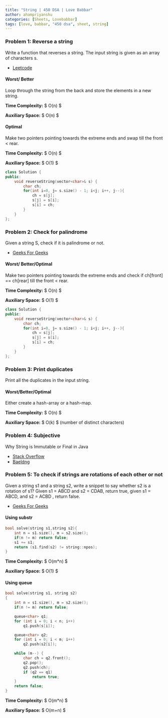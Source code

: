```yaml
---
title: "String | 450 DSA | Love Babbar"
author: ahampriyanshu
categories: [Sheets, Lovebabbar]
tags: [love, babbar, "450 dsa", sheet, string]
---
```


### Problem 1: Reverse a string

Write a function that reverses a string. The input string is given as an array of characters s.

- [Leetcode](https://leetcode.com/problems/reverse-string/)

#### Worst/ Better

Loop through the string from the back and store the elements in a new string.

**Time Complexity:** $ O(n) $

**Auxiliary Space:** $ O(n) $

#### Optimal

Make two pointers pointing towards the extreme ends and swap till the front < rear.

**Time Complexity:** $ O(n) $

**Auxiliary Space:** $ O(1) $

```cpp
class Solution {
public:
    void reverseString(vector<char>& s) {
        char ch;
        for(int i=0, j= s.size() - 1; i<j; i++, j--){
            ch = s[j];
            s[j] = s[i];
            s[i] = ch;
        }
    }
};
```

### Problem 2: Check for palindrome

Given a string S, check if it is palindrome or not.

- [Geeks For Geeks](https://practice.geeksforgeeks.org/problems/palindrome-string0817/1)

#### Worst/ Better/Optimal

Make two pointers pointing towards the extreme ends and check if ch[front] == ch[rear] till the front < rear.

**Time Complexity:** $ O(n) $

**Auxiliary Space:** $ O(1) $

```cpp
class Solution {
public:
    void reverseString(vector<char>& s) {
        char ch;
        for(int i=0, j= s.size() - 1; i<j; i++, j--){
            ch = s[j];
            s[j] = s[i];
            s[i] = ch;
        }
    }
};
```

### Problem 3: Print duplicates

Print all the duplicates in the input string.

#### Worst/Better/Optimal

Either create a hash-array or a hash-map.

**Time Complexity:** $ O(n) $

**Auxiliary Space:** $ O(k) $ (number of distinct characters)

### Problem 4: Subjective

Why String is Immutable or Final in Java

- [Stack Overflow](https://stackoverflow.com/a/48840927/15876098)
- [Baeldng](https://www.baeldung.com/java-string-immutable)

### Problem 5: To check if strings are rotations of each other or not

Given a string s1 and a string s2, write a snippet to say whether s2 is a rotation of s1? Given s1 = ABCD and s2 = CDAB, return true, given s1 = ABCD, and s2 = ACBD , return false.

- [Geeks For Geeks](https://practice.geeksforgeeks.org/problems/check-if-strings-are-rotations-of-each-other-or-not-1587115620/1)

#### Using substr

```cpp
bool solve(string s1,string s2){
    int n = s1.size(), m = s2.size();
    if(n != m) return false;
    s1 += s1;
    return (s1.find(s2) != string::npos);
}
```

**Time Complexity:** $ O(m\*n) $

**Auxiliary Space:** $ O(1) $

#### Using queue

```cpp
bool solve(string s1, string s2)
{
    int n = s1.size(), m = s2.size();
    if(n != m) return false;

    queue<char> q1;
    for (int i = 0; i < n; i++)
        q1.push(s[i]);

    queue<char> q2;
    for (int i = 0; i < m; i++)
        q2.push(s2[i]);

    while (m--) {
        char ch = q2.front();
        q2.pop();
        q2.push(ch);
        if (q2 == q1)
            return true;
    }
    return false;
}
```

**Time Complexity:** $ O(m\*n) $

**Auxiliary Space:** $ O(m+n) $
